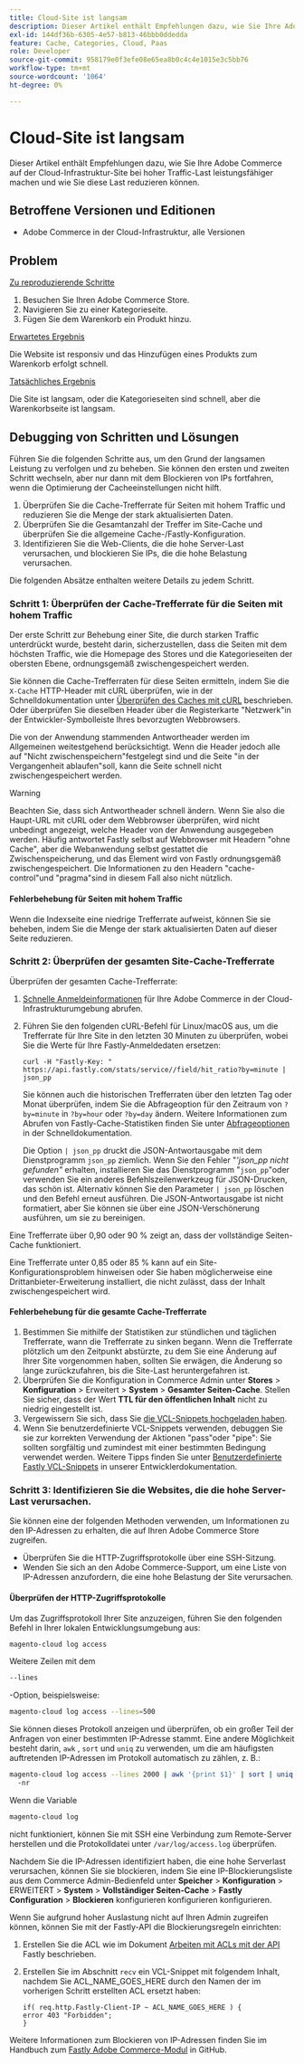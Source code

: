 ```yaml
---
title: Cloud-Site ist langsam
description: Dieser Artikel enthält Empfehlungen dazu, wie Sie Ihre Adobe Commerce auf der Cloud-Infrastruktur-Site bei hoher Traffic-Last leistungsfähiger machen und wie Sie diese Last reduzieren können.
exl-id: 144df36b-6305-4e57-b813-46bbb0ddedda
feature: Cache, Categories, Cloud, Paas
role: Developer
source-git-commit: 958179e0f3efe08e65ea8b0c4c4e1015e3c5bb76
workflow-type: tm+mt
source-wordcount: '1064'
ht-degree: 0%

---
```


# Cloud-Site ist langsam

Dieser Artikel enthält Empfehlungen dazu, wie Sie Ihre Adobe Commerce auf der Cloud-Infrastruktur-Site bei hoher Traffic-Last leistungsfähiger machen und wie Sie diese Last reduzieren können.

## Betroffene Versionen und Editionen

* Adobe Commerce in der Cloud-Infrastruktur, alle Versionen

## Problem

<u>Zu reproduzierende Schritte</u>

1. Besuchen Sie Ihren Adobe Commerce Store.
1. Navigieren Sie zu einer Kategorieseite.
1. Fügen Sie dem Warenkorb ein Produkt hinzu.

<u>Erwartetes Ergebnis</u>

Die Website ist responsiv und das Hinzufügen eines Produkts zum Warenkorb erfolgt schnell.

<u>Tatsächliches Ergebnis</u>

Die Site ist langsam, oder die Kategorieseiten sind schnell, aber die Warenkorbseite ist langsam.

## Debugging von Schritten und Lösungen

Führen Sie die folgenden Schritte aus, um den Grund der langsamen Leistung zu verfolgen und zu beheben. Sie können den ersten und zweiten Schritt wechseln, aber nur dann mit dem Blockieren von IPs fortfahren, wenn die Optimierung der Cacheeinstellungen nicht hilft.

1. Überprüfen Sie die Cache-Trefferrate für Seiten mit hohem Traffic und reduzieren Sie die Menge der stark aktualisierten Daten.
1. Überprüfen Sie die Gesamtanzahl der Treffer im Site-Cache und überprüfen Sie die allgemeine Cache-/Fastly-Konfiguration.
1. Identifizieren Sie die Web-Clients, die die hohe Server-Last verursachen, und blockieren Sie IPs, die die hohe Belastung verursachen.

Die folgenden Absätze enthalten weitere Details zu jedem Schritt.

### Schritt 1: Überprüfen der Cache-Trefferrate für die Seiten mit hohem Traffic

Der erste Schritt zur Behebung einer Site, die durch starken Traffic unterdrückt wurde, besteht darin, sicherzustellen, dass die Seiten mit dem höchsten Traffic, wie die Homepage des Stores und die Kategorieseiten der obersten Ebene, ordnungsgemäß zwischengespeichert werden.

Sie können die Cache-Trefferraten für diese Seiten ermitteln, indem Sie die `X-Cache` HTTP-Header mit cURL überprüfen, wie in der Schnelldokumentation unter [Überprüfen des Caches mit cURL](https://docs.fastly.com/guides/debugging/checking-cache#using-curl) beschrieben. Oder überprüfen Sie dieselben Header über die Registerkarte &quot;Netzwerk&quot;in der Entwickler-Symbolleiste Ihres bevorzugten Webbrowsers.

Die von der Anwendung stammenden Antwortheader werden im Allgemeinen weitestgehend berücksichtigt. Wenn die Header jedoch alle auf &quot;Nicht zwischenspeichern&quot;festgelegt sind und die Seite &quot;in der Vergangenheit ablaufen&quot;soll, kann die Seite schnell nicht zwischengespeichert werden.

>[!WARNING]
>
>Beachten Sie, dass sich Antwortheader schnell ändern. Wenn Sie also die Haupt-URL mit cURL oder dem Webbrowser überprüfen, wird nicht unbedingt angezeigt, welche Header von der Anwendung ausgegeben werden. Häufig antwortet Fastly selbst auf Webbrowser mit Headern &quot;ohne Cache&quot;, aber die Webanwendung selbst gestattet die Zwischenspeicherung, und das Element wird von Fastly ordnungsgemäß zwischengespeichert. Die Informationen zu den Headern &quot;cache-control&quot;und &quot;pragma&quot;sind in diesem Fall also nicht nützlich.

#### Fehlerbehebung für Seiten mit hohem Traffic

Wenn die Indexseite eine niedrige Trefferrate aufweist, können Sie sie beheben, indem Sie die Menge der stark aktualisierten Daten auf dieser Seite reduzieren.

### Schritt 2: Überprüfen der gesamten Site-Cache-Trefferrate

Überprüfen der gesamten Cache-Trefferrate:

1. [Schnelle Anmeldeinformationen](http://devdocs.magento.com/guides/v2.3/cloud/cdn/configure-fastly.html#cloud-fastly-creds) für Ihre Adobe Commerce in der Cloud-Infrastrukturumgebung abrufen.
1. Führen Sie den folgenden cURL-Befehl für Linux/macOS aus, um die Trefferrate für Ihre Site in den letzten 30 Minuten zu überprüfen, wobei Sie die Werte für Ihre Fastly-Anmeldedaten ersetzen:

   `curl -H "Fastly-Key: " https://api.fastly.com/stats/service//field/hit_ratio?by=minute | json_pp`

   Sie können auch die historischen Trefferraten über den letzten Tag oder Monat überprüfen, indem Sie die Abfrageoption für den Zeitraum von `?by=minute` in `?by=hour` oder `?by=day` ändern. Weitere Informationen zum Abrufen von Fastly-Cache-Statistiken finden Sie unter [Abfrageoptionen](https://docs.fastly.com/api/stats#Query) in der Schnelldokumentation.

   Die Option `| json_pp` druckt die JSON-Antwortausgabe mit dem Dienstprogramm `json_pp` ziemlich. Wenn Sie den Fehler &quot;_&#39;json\_pp nicht gefunden&quot;_ erhalten, installieren Sie das Dienstprogramm &quot;`json_pp`&quot;oder verwenden Sie ein anderes Befehlszeilenwerkzeug für JSON-Drucken, das schön ist. Alternativ können Sie den Parameter `| json_pp` löschen und den Befehl erneut ausführen. Die JSON-Antwortausgabe ist nicht formatiert, aber Sie können sie über eine JSON-Verschönerung ausführen, um sie zu bereinigen.

Eine Trefferrate über 0,90 oder 90 % zeigt an, dass der vollständige Seiten-Cache funktioniert.

Eine Trefferrate unter 0,85 oder 85 % kann auf ein Site-Konfigurationsproblem hinweisen oder Sie haben möglicherweise eine Drittanbieter-Erweiterung installiert, die nicht zulässt, dass der Inhalt zwischengespeichert wird.

#### Fehlerbehebung für die gesamte Cache-Trefferrate

1. Bestimmen Sie mithilfe der Statistiken zur stündlichen und täglichen Trefferrate, wann die Trefferrate zu sinken begann. Wenn die Trefferrate plötzlich um den Zeitpunkt abstürzte, zu dem Sie eine Änderung auf Ihrer Site vorgenommen haben, sollten Sie erwägen, die Änderung so lange zurückzufahren, bis die Site-Last heruntergefahren ist.
1. Überprüfen Sie die Konfiguration in Commerce Admin unter **Stores** > **Konfiguration** > Erweitert > **System** > **Gesamter Seiten-Cache**. Stellen Sie sicher, dass der Wert **TTL für den öffentlichen Inhalt** nicht zu niedrig eingestellt ist.
1. Vergewissern Sie sich, dass Sie [die VCL-Snippets hochgeladen haben](https://devdocs.magento.com/guides/v2.3/cloud/cdn/configure-fastly.html#upload-vcl-snippets).
1. Wenn Sie benutzerdefinierte VCL-Snippets verwenden, debuggen Sie sie zur korrekten Verwendung der Aktionen &quot;pass&quot;oder &quot;pipe&quot;: Sie sollten sorgfältig und zumindest mit einer bestimmten Bedingung verwendet werden. Weitere Tipps finden Sie unter [Benutzerdefinierte Fastly VCL-Snippets](https://devdocs.magento.com/guides/v2.3/cloud/cdn/cloud-vcl-custom-snippets.html) in unserer Entwicklerdokumentation.

### Schritt 3: Identifizieren Sie die Websites, die die hohe Server-Last verursachen.

Sie können eine der folgenden Methoden verwenden, um Informationen zu den IP-Adressen zu erhalten, die auf Ihren Adobe Commerce Store zugreifen.

* Überprüfen Sie die HTTP-Zugriffsprotokolle über eine SSH-Sitzung.
* Wenden Sie sich an den Adobe Commerce-Support, um eine Liste von IP-Adressen anzufordern, die eine hohe Belastung der Site verursachen.

#### Überprüfen der HTTP-Zugriffsprotokolle

Um das Zugriffsprotokoll Ihrer Site anzuzeigen, führen Sie den folgenden Befehl in Ihrer lokalen Entwicklungsumgebung aus:

```bash
magento-cloud log access
```

Weitere Zeilen mit dem

```bash
--lines
```

-Option, beispielsweise:

```bash
magento-cloud log access --lines=500
```

Sie können dieses Protokoll anzeigen und überprüfen, ob ein großer Teil der Anfragen von einer bestimmten IP-Adresse stammt. Eine andere Möglichkeit besteht darin, `awk` , `sort` und `uniq` zu verwenden, um die am häufigsten auftretenden IP-Adressen im Protokoll automatisch zu zählen, z. B.:

```bash
magento-cloud log access --lines 2000 | awk '{print $1}' | sort | uniq -c | sort
  -nr
```

Wenn die Variable

```bash
magento-cloud log
```

nicht funktioniert, können Sie mit SSH eine Verbindung zum Remote-Server herstellen und die Protokolldatei unter `/var/log/access.log` überprüfen.

Nachdem Sie die IP-Adressen identifiziert haben, die eine hohe Serverlast verursachen, können Sie sie blockieren, indem Sie eine IP-Blockierungsliste aus dem Commerce Admin-Bedienfeld unter **Speicher** > **Konfiguration** > ERWEITERT > **System** > **Vollständiger Seiten-Cache** > **Fastly Configuration** > **Blockieren** konfigurieren konfigurieren konfigurieren.

Wenn Sie aufgrund hoher Auslastung nicht auf Ihren Admin zugreifen können, können Sie mit der Fastly-API die Blockierungsregeln einrichten:

1. Erstellen Sie die ACL wie im Dokument [Arbeiten mit ACLs mit der API](https://docs.fastly.com/guides/access-control-lists/working-with-acls-using-the-api) Fastly beschrieben.
1. Erstellen Sie im Abschnitt `recv` ein VCL-Snippet mit folgendem Inhalt, nachdem Sie ACL\_NAME\_GOES\_HERE durch den Namen der im vorherigen Schritt erstellten ACL ersetzt haben:

   ```
   if( req.http.Fastly-Client-IP ~ ACL_NAME_GOES_HERE ) {
   error 403 "Forbidden";
   }
   ```

Weitere Informationen zum Blockieren von IP-Adressen finden Sie im Handbuch zum [Fastly Adobe Commerce-Modul](https://github.com/fastly/fastly-magento2/blob/master/Documentation/Guides/BLOCKING.md) in GitHub.
